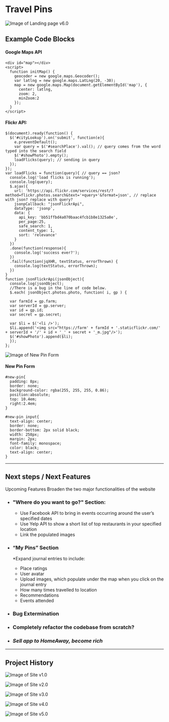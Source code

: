 # Travel Pins
![Image of Landing page v6.0](/images/site6.png)

## Example Code Blocks

#### Google Maps API
```
<div id="map"></div>
<script>
  function initMap() {
    geocoder = new google.maps.Geocoder();
    var latlng = new google.maps.LatLng(20, -30);
    map = new google.maps.Map(document.getElementById('map'), {
      center: latlng,
      zoom: 2,
      minZoom:2
    });
  }
</script>
```
#### Flickr API:
```
$(document).ready(function() {
  $('#cityLookup').on('submit', function(e){
    e.preventDefault();
    var query = $('#searchPlace').val(); // query comes from the word typed into the search field
    $('#showPhoto').empty();
    loadFlicks(query); // sending in query
  });
});
var loadFlicks = function(query){ // query == json?
  console.log('load flicks is running');
  console.log(query);
  $.ajax({
    url: 'https://api.flickr.com/services/rest/?method=flickr.photos.search&text='+query+'&format=json', // replace with json? replace with query?
    jsonpCallback: "jsonFlickrApi",
    dataType: 'jsonp',
    data: {
      api_key: 'bb51ffbd4a070baac4fcb1b8e1325a8e',
      per_page:25,
      safe_search: 1,
      content_type: 1,
      sort: 'relevance'
    }
  })
  .done(function(response){
    console.log('success ever?');
  })
  .fail(function(jqXHR, textStatus, errorThrown) {
    console.log(textStatus, errorThrown);
  })
}
function jsonFlickrApi(jsonObject){
  console.log(jsonObject);
  //There is a bug in the line of code below.
  $.each( jsonObject.photos.photo, function( i, gp ) {

  var farmId = gp.farm;
  var serverId = gp.server;
  var id = gp.id;
  var secret = gp.secret;
  
  var $li = $('<li />');
  $li.append('<img src="https://farm' + farmId + '.staticflickr.com/' + serverId + '/' + id + '_' + secret + '_m.jpg"/>');
  $('#showPhoto').append($li);
  });
};
```
![Image of New Pin Form](/images/feature1.png)
#### New Pin Form
```
#new-pin{
  padding: 8px;
  border: none;
  background-color: rgba(255, 255, 255, 0.86);
  position:absolute;
  top: 10.4em;
  right:2.4em;
}

#new-pin input{
  text-align: center;
  border: none;
  border-bottom: 2px solid black;
  width: 258px;
  margin: 2px;
  font-family: monospace;
  color: black;
  text-align: center;
}
```
---
## Next steps / Next Features
Upcoming Features
Broaden the two major functionalities of the website

* ### "Where do you want to go?" Section:
  * Use Facebook API to bring in events occurring around the user’s specified dates
  * Use Yelp API to show a short list of top restaurants in your specified location
  * Link the populated images 

* ### “My Pins” Section 
  *Expand journal entries to include:
    * Place ratings
    * User avatar
    * Upload images, which populate under the map when you click on the journal entry
    * How many times travelled to location
    * Recommendations 
    * Events attended 

      
  
* ### Bug Extermination

* ### Completely refactor the codebase from scratch?

* ### _Sell app to HomeAway, become rich_

---

## Project History
![Image of Site v1.0](/images/site1)


![Image of Site v2.0](/images/site2.png)


![Image of Site v3.0](/images/site3.png)


![Image of Site v4.0](/images/site4.png)


![Image of Site v5.0](/images/site5.png)


